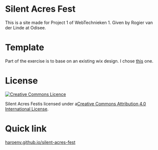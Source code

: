 # Silent Acres Fest

This is a site made for Project 1 of WebTechnieken 1. Given by Rogier van der Linde at Odisee.

# Template

Part of the exercise is to base on an existing wix design. I chose [this](http://www.wix.com/demone2/small-brand-blog) one.

# License

<a rel="license" href="http://creativecommons.org/licenses/by/4.0/">
	<img alt="Creative Commons Licence" style="border-width:0" src="https://i.creativecommons.org/l/by/4.0/88x31.png" />
</a>

<span xmlns:dct="http://purl.org/dc/terms/" href="http://purl.org/dc/dcmitype/Text" property="dct:title" rel="dct:type">Silent Acres Fest</span>is licensed under a<a rel="license" href="http://creativecommons.org/licenses/by/4.0/">Creative Commons Attribution  4.0 International License</a>.

# Quick link

[haroenv.github.io/silent-acres-fest](https://haroenv.github.io/silent-acres-fest)
